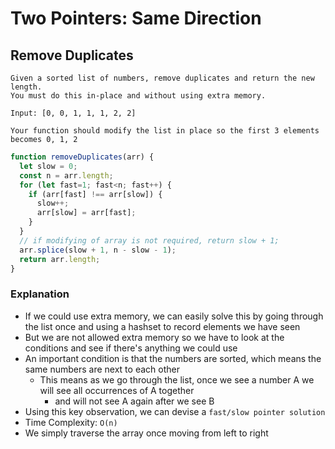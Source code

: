 # Two Pointers: Same Direction
## Remove Duplicates
```
Given a sorted list of numbers, remove duplicates and return the new length.
You must do this in-place and without using extra memory.

Input: [0, 0, 1, 1, 1, 2, 2]

Your function should modify the list in place so the first 3 elements becomes 0, 1, 2
```
```javascript
function removeDuplicates(arr) {
  let slow = 0;
  const n = arr.length;
  for (let fast=1; fast<n; fast++) {
    if (arr[fast] !== arr[slow]) {
      slow++;
      arr[slow] = arr[fast];
    }
  }
  // if modifying of array is not required, return slow + 1;
  arr.splice(slow + 1, n - slow - 1);
  return arr.length;
}
```
### Explanation
- If we could use extra memory, we can easily solve this by going through the list once and using a hashset to record elements we have seen
- But we are not allowed extra memory so we have to look at the conditions and see if there's anything we could use
- An important condition is that the numbers are sorted, which means the same numbers are next to each other
  - This means as we go through the list, once we see a number A we will see all occurrences of A together
    - and will not see A again after we see B
- Using this key observation, we can devise a `fast/slow pointer solution`
- Time Complexity: `O(n)`
- We simply traverse the array once moving from left to right
